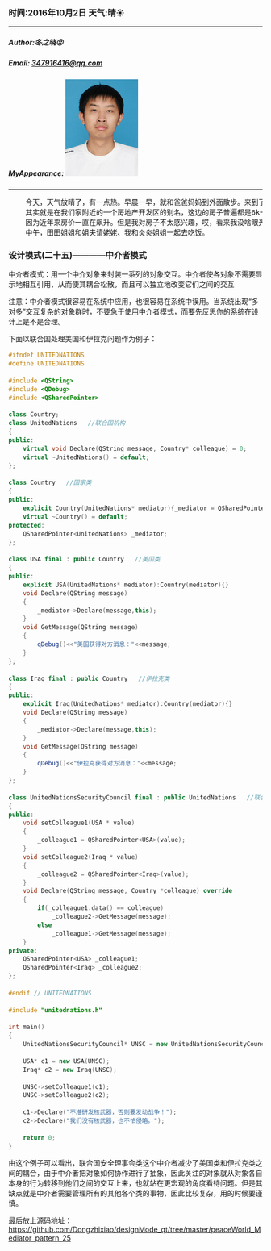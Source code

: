 ### 时间:2016年10月2日 天气:晴:sunny:
-----
#####   Author:冬之晓:angry:
#####   Email: 347916416@qq.com
#####   MyAppearance: ![MyAppearance](../MyPicture.JPG "我的头像")
----------

<pre>
    今天，天气放晴了，有一点热。早晨一早，就和爸爸妈妈到外面散步。来到了妈妈一直想去的“九州池”，
    其实就是在我们家附近的一个房地产开发区的别名，这边的房子普遍都是6k一平方米，妈妈现在非常喜欢看房子，
    因为近年来房价一直在飙升。但是我对房子不太感兴趣，哎，看来我没啥眼光，估计以后也赚不了什么钱。
    中午，田田姐姐和姐夫请姥姥、我和炎炎姐姐一起去吃饭。
</pre>

### 设计模式(二十五)————中介者模式

中介者模式：用一个中介对象来封装一系列的对象交互。中介者使各对象不需要显示地相互引用，从而使其耦合松散，而且可以独立地改变它们之间的交互

注意：中介者模式很容易在系统中应用，也很容易在系统中误用。当系统出现“多对多”交互复杂的对象群时，不要急于使用中介者模式，而要先反思你的系统在设计上是不是合理。

下面以联合国处理美国和伊拉克问题作为例子：

```C++
#ifndef UNITEDNATIONS
#define UNITEDNATIONS

#include <QString>
#include <QDebug>
#include <QSharedPointer>

class Country;
class UnitedNations   //联合国机构
{
public:
    virtual void Declare(QString message, Country* colleague) = 0;
    virtual ~UnitedNations() = default;
};

class Country   //国家类
{
public:
    explicit Country(UnitedNations* mediator){_mediator = QSharedPointer<UnitedNations>(mediator);}
    virtual ~Country() = default;
protected:
    QSharedPointer<UnitedNations> _mediator;
};

class USA final : public Country   //美国类
{
public:
    explicit USA(UnitedNations* mediator):Country(mediator){}
    void Declare(QString message)
    {
        _mediator->Declare(message,this);
    }
    void GetMessage(QString message)
    {
        qDebug()<<"美国获得对方消息："<<message;
    }
};

class Iraq final : public Country   //伊拉克类
{
public:
    explicit Iraq(UnitedNations* mediator):Country(mediator){}
    void Declare(QString message)
    {
        _mediator->Declare(message,this);
    }
    void GetMessage(QString message)
    {
        qDebug()<<"伊拉克获得对方消息："<<message;
    }
};

class UnitedNationsSecurityCouncil final : public UnitedNations   //联合国安全理事会类
{
public:
    void setColleague1(USA * value)
    {
        _colleague1 = QSharedPointer<USA>(value);
    }
    void setColleague2(Iraq * value)
    {
        _colleague2 = QSharedPointer<Iraq>(value);
    }
    void Declare(QString message, Country *colleague) override
    {
        if(_colleague1.data() == colleague)
            _colleague2->GetMessage(message);
        else
            _colleague1->GetMessage(message);
    }
private:
    QSharedPointer<USA> _colleague1;
    QSharedPointer<Iraq> _colleague2;
};

#endif // UNITEDNATIONS

#include "unitednations.h"

int main()
{
    UnitedNationsSecurityCouncil* UNSC = new UnitedNationsSecurityCouncil;

    USA* c1 = new USA(UNSC);
    Iraq* c2 = new Iraq(UNSC);

    UNSC->setColleague1(c1);
    UNSC->setColleague2(c2);

    c1->Declare("不准研发核武器，否则要发动战争！");
    c2->Declare("我们没有核武器，也不怕侵略。");

    return 0;
}
```

由这个例子可以看出，联合国安全理事会类这个中介者减少了美国类和伊拉克类之间的耦合，由于中介者把对象如何协作进行了抽象，因此关注的对象就从对象各自本身的行为转移到他们之间的交互上来，也就站在更宏观的角度看待问题。但是其缺点就是中介者需要管理所有的其他各个类的事物，因此比较复杂，用的时候要谨慎。

最后放上源码地址：https://github.com/Dongzhixiao/designMode_qt/tree/master/peaceWorld_Mediator_pattern_25